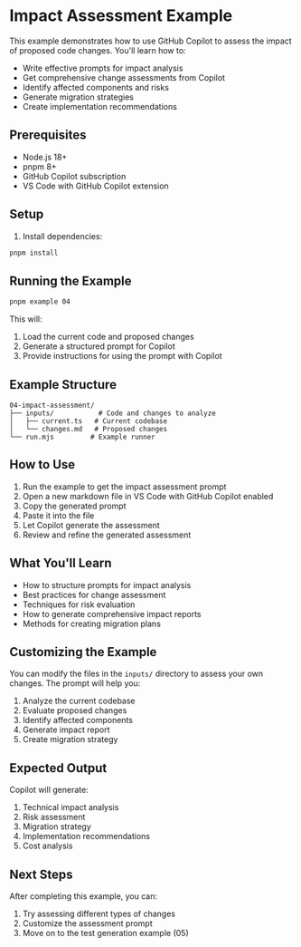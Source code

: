 # Impact Assessment Example

This example demonstrates how to use GitHub Copilot to assess the impact of proposed code changes. You'll learn how to:
- Write effective prompts for impact analysis
- Get comprehensive change assessments from Copilot
- Identify affected components and risks
- Generate migration strategies
- Create implementation recommendations

## Prerequisites

- Node.js 18+
- pnpm 8+
- GitHub Copilot subscription
- VS Code with GitHub Copilot extension

## Setup

1. Install dependencies:
```bash
pnpm install
```

## Running the Example

```bash
pnpm example 04
```

This will:
1. Load the current code and proposed changes
2. Generate a structured prompt for Copilot
3. Provide instructions for using the prompt with Copilot

## Example Structure

```
04-impact-assessment/
├── inputs/           # Code and changes to analyze
│   ├── current.ts   # Current codebase
│   └── changes.md   # Proposed changes
└── run.mjs         # Example runner
```

## How to Use

1. Run the example to get the impact assessment prompt
2. Open a new markdown file in VS Code with GitHub Copilot enabled
3. Copy the generated prompt
4. Paste it into the file
5. Let Copilot generate the assessment
6. Review and refine the generated assessment

## What You'll Learn

- How to structure prompts for impact analysis
- Best practices for change assessment
- Techniques for risk evaluation
- How to generate comprehensive impact reports
- Methods for creating migration plans

## Customizing the Example

You can modify the files in the `inputs/` directory to assess your own changes. The prompt will help you:
1. Analyze the current codebase
2. Evaluate proposed changes
3. Identify affected components
4. Generate impact report
5. Create migration strategy

## Expected Output

Copilot will generate:
1. Technical impact analysis
2. Risk assessment
3. Migration strategy
4. Implementation recommendations
5. Cost analysis

## Next Steps

After completing this example, you can:
1. Try assessing different types of changes
2. Customize the assessment prompt
3. Move on to the test generation example (05) 